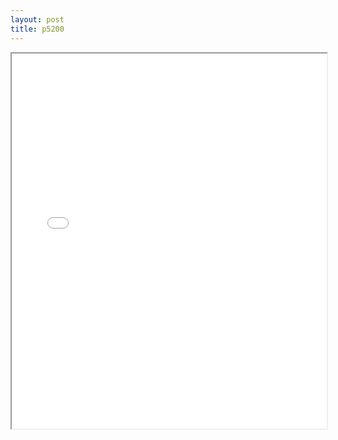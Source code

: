 ```yaml
---
layout: post
title: p5200
---
```


<div class="pdf-container">
<iframe src="/ea/assets/pdfs/pubs.n.ins/p5200.pdf" height="600" width="100%" allowFullScreen="true"></iframe>
</div>

